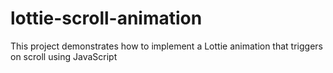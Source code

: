 # lottie-scroll-animation
This project demonstrates how to implement a Lottie animation that triggers on scroll using JavaScript
